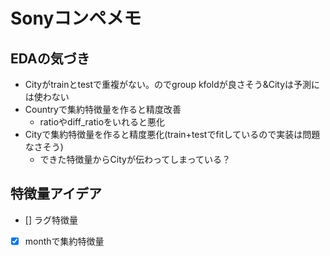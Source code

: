 # Sonyコンペメモ

## EDAの気づき
* Cityがtrainとtestで重複がない。のでgroup kfoldが良さそう&Cityは予測には使わない
* Countryで集約特徴量を作ると精度改善
  * ratioやdiff_ratioをいれると悪化
* Cityで集約特徴量を作ると精度悪化(train+testでfitしているので実装は問題なさそう)
  * できた特徴量からCityが伝わってしまっている？

## 特徴量アイデア

* [] ラグ特徴量
* [x] monthで集約特徴量